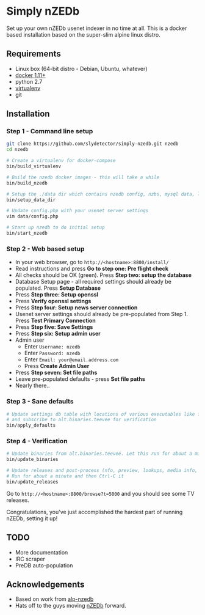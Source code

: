 # Simply nZEDb

Set up your own nZEDb usenet indexer in no time at all. 
This is a docker based installation based on the super-slim alpine linux distro.

## Requirements
- Linux box (64-bit distro - Debian, Ubuntu, whatever)
- [docker 1.11+](https://docs.docker.com/engine/installation/)
- python 2.7
- [virtualenv](https://virtualenv.pypa.io/en/stable/installation/)
- git

## Installation
### Step 1 - Command line setup
```sh
git clone https://github.com/slydetector/simply-nzedb.git nzedb
cd nzedb

# Create a virtualenv for docker-compose
bin/build_virtualenv

# Build the nzedb docker images - this will take a while
bin/build_nzedb

# Setup the ./data dir which contains nzedb config, nzbs, mysql data, log files, etc
bin/setup_data_dir

# Update config.php with your usenet server settings
vim data/config.php

# Start up nzedb to do initial setup
bin/start_nzedb
```

### Step 2 - Web based setup
- In your web browser, go to `http://<hostname>:8800/install/`
- Read instructions and press **Go to step one: Pre flight check**
- All checks should be OK (green). Press **Step two: setup the database**
- Database Setup page - all required settings should already be populated. Press **Setup Database**
- Press **Step three: Setup openssl**
- Press **Verify openssl settings**
- Press **Step four: Setup news server connection**
- Usenet server settings should already be pre-populated from Step 1. Press **Test Primary Connection**
- Press **Step five: Save Settings**
- Press **Step six: Setup admin user**
- Admin user 
  - Enter `Username: nzedb`
  - Enter `Password: nzedb`
  - Enter `Email: your@email.address.com`
  - Press **Create Admin User**
- Press **Step seven: Set file paths**
- Leave pre-populated defaults - press **Set file paths**
- Nearly there..

### Step 3 - Sane defaults
```sh
# Update settings db table with locations of various executables like ffmpeg, mediainfo, etc
# and subscribe to alt.binaries.teevee for verification
bin/apply_defaults
```

### Step 4 - Verification
```sh
# Update binaries from alt.binaries.teevee. Let this run for about a minute and then Ctrl-C it.
bin/update_binaries

# Update releases and post-process (nfo, preview, lookups, media info, etc).
# Run for about a minute and then Ctrl-C it
bin/update_releases
```
Go to ```http://<hostname>:8800/browse?t=5000``` and you should see some TV releases.

Congratulations, you've just accomplished the hardest part of running nZEDb, setting it up!

## TODO
- More documentation
- IRC scraper
- PreDB auto-population

## Acknowledgements
- Based on work from [alp-nzedb](https://github.com/MichaelLindsey/alp-nzedb)
- Hats off to the guys moving [nZEDb](https://nzedb.github.io/) forward.

